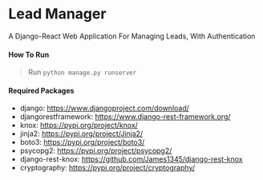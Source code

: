 # Lead Manager

A Django-React Web Application For Managing Leads, With Authentication

#### How To Run

> Run `python manage.py runserver`

#### Required Packages

- django: https://www.djangoproject.com/download/
- djangorestframework: https://www.django-rest-framework.org/
- knox: https://pypi.org/project/knox/
- jinja2: https://pypi.org/project/Jinja2/
- boto3: https://pypi.org/project/boto3/
- psycopg2: https://pypi.org/project/psycopg2/ 
- django-rest-knox: https://github.com/James1345/django-rest-knox
- cryptography: https://pypi.org/project/cryptography/
